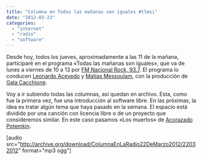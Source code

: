 ```yaml
---
title: "Columna en Todas las mañanas son iguales #tlmsi"
date: "2012-03-23"
categories: 
  - "internet"
  - "radio"
  - "software"
---
```


Desde hoy, todos los jueves, aproximadamente a las 11 de la mañana, participaré en el programa «Todas las mañanas son iguales», que va de lunes a viernes de 10 a 13 por [FM Nacional Rock, 93.7](http://radionacional.com.ar/ "Radio Nacional, la casa de Nacional Rock 93.7"). El programa lo conducen [Leonardo Acevedo](https://twitter.com/#!/LeoSegba "Twitter de Leonardo Acevedo") y [Matías Messoulam](http://www.facebook.com/profile.php?id=766607579 "Página en Facebook de Matías"), con la producción de [Gala Cacchione](https://twitter.com/#!/GalarinaC "Tiwtter de Gala").

Voy a ir subiendo todas las columnas, así quedan en archivo. Esta, como fue la primera vez, fue una introducción al software libre. En las próximas, la idea es tratar algún tema que haya pasado en la semana. El espacio está dividido por una canción con licencia libre o de un proyecto que consideremos similar. En este caso pasamos «Los muertos» de [Acorazado Potemkin](http://www.acorazadopotemkin.com.ar/mugre.php "Sitio Web de Acorazado Potemkin").

\[audio src="http://archive.org/download/ColumnaEnLaRadio22DeMarzo2012/22032012" format="mp3 ogg"\]

